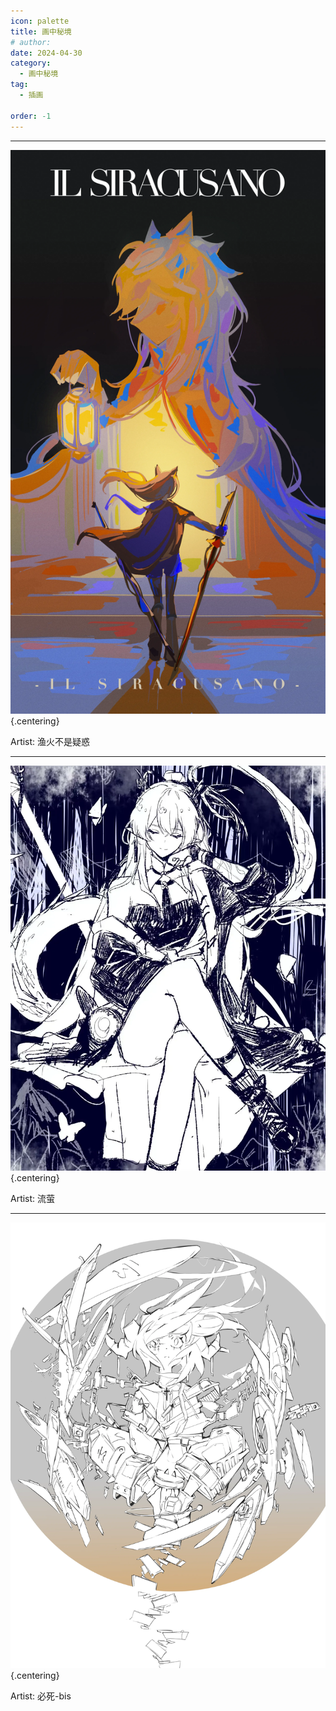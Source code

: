 ```yaml
---
icon: palette
title: 画中秘境
# author: 
date: 2024-04-30
category:
  - 画中秘境
tag:
  - 插画

order: -1
---
```

<!-- more -->

---

![](./res/illustration/独立插（渔火不是疑惑）.webp) {.centering}

Artist: 渔火不是疑惑

---

![](./res/illustration/独立插（流萤）.webp) {.centering}

Artist: 流萤

---

![](./res/illustration/独立插（必死-bis）.webp) {.centering}

Artist: 必死-bis

<FakeAds />